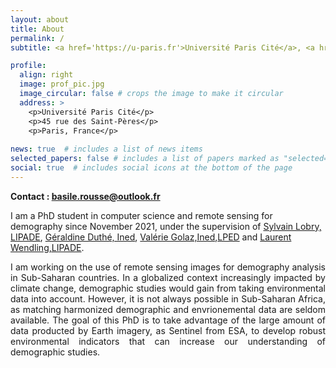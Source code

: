 ```yaml
---
layout: about
title: About
permalink: /
subtitle: <a href='https://u-paris.fr'>Université Paris Cité</a>, <a href='https://www.ined.fr/'>Institut National d'Etudes Démographiques (INED)

profile:
  align: right
  image: prof_pic.jpg
  image_circular: false # crops the image to make it circular
  address: >
    <p>Université Paris Cité</p>
    <p>45 rue des Saint-Pères</p>
    <p>Paris, France</p>
    
news: true  # includes a list of news items
selected_papers: false # includes a list of papers marked as "selected={true}"
social: true  # includes social icons at the bottom of the page
---
```


**Contact : basile.rousse@outlook.fr**
 


I am a PhD student in computer science and remote sensing for demography since November 2021, under the supervision of [Sylvain Lobry, LIPADE](https://www.sylvainlobry.com/), [Géraldine Duthé, Ined](https://www.ined.fr/en/research/researchers/Duth%C3%A9+G%C3%A9raldine), [Valérie Golaz,Ined](https://www.ined.fr/en/research/researchers/Golaz+Val%C3%A9rie),[LPED](https://www.lped.fr/) and [Laurent Wendling,LIPADE](https://scholar.google.com/citations?user=Bsl0MtgAAAAJ&hl=fr).

<p style="text-align: justify"> 
I am working on the use of remote sensing images for demography analysis in Sub-Saharan countries. In a globalized context increasingly impacted by climate change, demographic studies would gain from taking environmental data into account. However, it is not always possible in Sub-Saharan Africa, as matching harmonized demographic and envrionemental data are seldom available. The goal of this PhD is to take advantage of the large amount of data producted by Earth imagery, as Sentinel from ESA, to develop robust environmental indicators that can increase our understanding of demographic studies.
</p>
